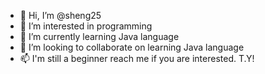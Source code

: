 - 👋 Hi, I’m @sheng25
- 👀 I’m interested in programming
- 🌱 I’m currently learning Java language
- 💞️ I’m looking to collaborate on learning Java language
- 📫 I'm still a beginner reach me if you are interested. T.Y!

<!---
sheng25/sheng25 is a ✨ special ✨ repository because its `README.md` (this file) appears on your GitHub profile.
You can click the Preview link to take a look at your changes.
--->

